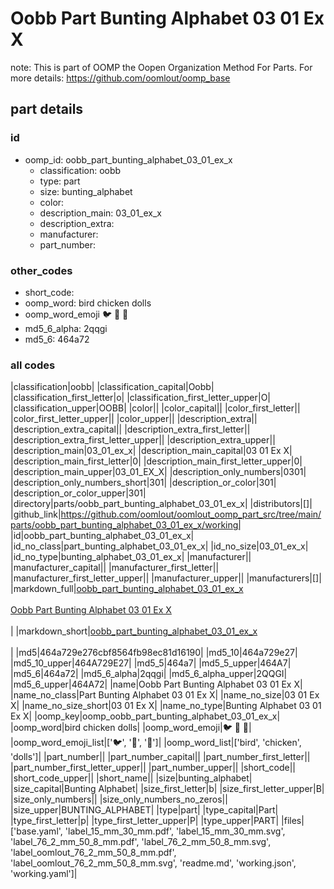 # Oobb Part Bunting Alphabet 03 01 Ex X  

note: This is part of OOMP the Oopen Organization Method For Parts. For more details: https://github.com/oomlout/oomp_base

##  part details





### id
* oomp_id: oobb_part_bunting_alphabet_03_01_ex_x
  * classification: oobb
  * type: part
  * size: bunting_alphabet
  * color: 
  * description_main: 03_01_ex_x
  * description_extra: 
  * manufacturer: 
  * part_number: 

### other_codes
* short_code: 
* oomp_word: bird chicken dolls
* oomp_word_emoji :bird: :chicken: :dolls:
* md5_6_alpha: 2qqgi
* md5_6: 464a72

### all codes 
|classification|oobb|
|classification_capital|Oobb|
|classification_first_letter|o|
|classification_first_letter_upper|O|
|classification_upper|OOBB|
|color||
|color_capital||
|color_first_letter||
|color_first_letter_upper||
|color_upper||
|description_extra||
|description_extra_capital||
|description_extra_first_letter||
|description_extra_first_letter_upper||
|description_extra_upper||
|description_main|03_01_ex_x|
|description_main_capital|03 01 Ex X|
|description_main_first_letter|0|
|description_main_first_letter_upper|0|
|description_main_upper|03_01_EX_X|
|description_only_numbers|0301|
|description_only_numbers_short|301|
|description_or_color|301|
|description_or_color_upper|301|
|directory|parts/oobb_part_bunting_alphabet_03_01_ex_x|
|distributors|[]|
|github_link|https://github.com/oomlout/oomlout_oomp_part_src/tree/main/parts/oobb_part_bunting_alphabet_03_01_ex_x/working|
|id|oobb_part_bunting_alphabet_03_01_ex_x|
|id_no_class|part_bunting_alphabet_03_01_ex_x|
|id_no_size|03_01_ex_x|
|id_no_type|bunting_alphabet_03_01_ex_x|
|manufacturer||
|manufacturer_capital||
|manufacturer_first_letter||
|manufacturer_first_letter_upper||
|manufacturer_upper||
|manufacturers|[]|
|markdown_full|[oobb_part_bunting_alphabet_03_01_ex_x](https://github.com/oomlout/oomlout_oomp_part_src/tree/main/parts/oobb_part_bunting_alphabet_03_01_ex_x/working)<br>[](https://github.com/oomlout/oomlout_oomp_part_src/tree/main/parts/oobb_part_bunting_alphabet_03_01_ex_x/working)<br>[Oobb Part Bunting Alphabet 03 01 Ex X](https://github.com/oomlout/oomlout_oomp_part_src/tree/main/parts/oobb_part_bunting_alphabet_03_01_ex_x/working)<br><br>|
|markdown_short|[oobb_part_bunting_alphabet_03_01_ex_x](https://github.com/oomlout/oomlout_oomp_part_src/tree/main/parts/oobb_part_bunting_alphabet_03_01_ex_x/working)<br><br>|
|md5|464a729e276cbf8564fb98ec81d16190|
|md5_10|464a729e27|
|md5_10_upper|464A729E27|
|md5_5|464a7|
|md5_5_upper|464A7|
|md5_6|464a72|
|md5_6_alpha|2qqgi|
|md5_6_alpha_upper|2QQGI|
|md5_6_upper|464A72|
|name|Oobb Part Bunting Alphabet 03 01 Ex X|
|name_no_class|Part Bunting Alphabet 03 01 Ex X|
|name_no_size|03 01 Ex X|
|name_no_size_short|03 01 Ex X|
|name_no_type|Bunting Alphabet 03 01 Ex X|
|oomp_key|oomp_oobb_part_bunting_alphabet_03_01_ex_x|
|oomp_word|bird chicken dolls|
|oomp_word_emoji|:bird: :chicken: :dolls:|
|oomp_word_emoji_list|[':bird:', ':chicken:', ':dolls:']|
|oomp_word_list|['bird', 'chicken', 'dolls']|
|part_number||
|part_number_capital||
|part_number_first_letter||
|part_number_first_letter_upper||
|part_number_upper||
|short_code||
|short_code_upper||
|short_name||
|size|bunting_alphabet|
|size_capital|Bunting Alphabet|
|size_first_letter|b|
|size_first_letter_upper|B|
|size_only_numbers||
|size_only_numbers_no_zeros||
|size_upper|BUNTING_ALPHABET|
|type|part|
|type_capital|Part|
|type_first_letter|p|
|type_first_letter_upper|P|
|type_upper|PART|
|files|['base.yaml', 'label_15_mm_30_mm.pdf', 'label_15_mm_30_mm.svg', 'label_76_2_mm_50_8_mm.pdf', 'label_76_2_mm_50_8_mm.svg', 'label_oomlout_76_2_mm_50_8_mm.pdf', 'label_oomlout_76_2_mm_50_8_mm.svg', 'readme.md', 'working.json', 'working.yaml']|
